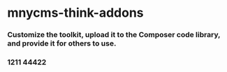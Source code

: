 # mnycms-think-addons
### Customize the toolkit, upload it to the Composer code library, and provide it for others to use.
### 1211 44422